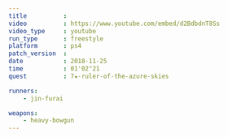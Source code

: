 ```yaml
---
title          :
video          : https://www.youtube.com/embed/d2BdbdnT8Ss
video_type     : youtube
run_type       : freestyle
platform       : ps4
patch_version  :
date           : 2018-11-25
time           : 01'02"21
quest          : 7★-ruler-of-the-azure-skies

runners:
    - jin-furai

weapons:
    - heavy-bowgun
---
```


